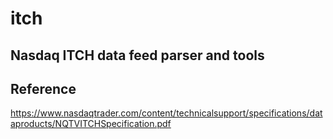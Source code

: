 # itch

## Nasdaq ITCH data feed parser and tools



## Reference

https://www.nasdaqtrader.com/content/technicalsupport/specifications/dataproducts/NQTVITCHSpecification.pdf
